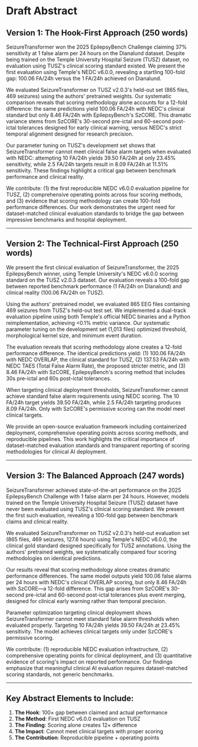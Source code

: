 # Draft Abstract

## Version 1: The Hook-First Approach (250 words)

SeizureTransformer won the 2025 EpilepsyBench Challenge claiming 37% sensitivity at 1 false alarm per 24 hours on the Dianalund dataset. Despite being trained on the Temple University Hospital Seizure (TUSZ) dataset, no evaluation using TUSZ's clinical scoring standard existed. We present the first evaluation using Temple's NEDC v6.0.0, revealing a startling 100-fold gap: 100.06 FA/24h versus the 1 FA/24h achieved on Dianalund.

We evaluated SeizureTransformer on TUSZ v2.0.3's held-out set (865 files, 469 seizures) using the authors' pretrained weights. Our systematic comparison reveals that scoring methodology alone accounts for a 12-fold difference: the same predictions yield 100.06 FA/24h with NEDC's clinical standard but only 8.46 FA/24h with EpilepsyBench's SzCORE. This dramatic variance stems from SzCORE's 30-second pre-ictal and 60-second post-ictal tolerances designed for early clinical warning, versus NEDC's strict temporal alignment designed for research precision.

Our parameter tuning on TUSZ's development set shows that SeizureTransformer cannot meet clinical false alarm targets when evaluated with NEDC: attempting 10 FA/24h yields 39.50 FA/24h at only 23.45% sensitivity, while 2.5 FA/24h targets result in 8.09 FA/24h at 11.51% sensitivity. These findings highlight a critical gap between benchmark performance and clinical reality.

We contribute: (1) the first reproducible NEDC v6.0.0 evaluation pipeline for TUSZ, (2) comprehensive operating points across four scoring methods, and (3) evidence that scoring methodology can create 100-fold performance differences. Our work demonstrates the urgent need for dataset-matched clinical evaluation standards to bridge the gap between impressive benchmarks and hospital deployment.

---

## Version 2: The Technical-First Approach (250 words)

We present the first clinical evaluation of SeizureTransformer, the 2025 EpilepsyBench winner, using Temple University's NEDC v6.0.0 scoring standard on the TUSZ v2.0.3 dataset. Our evaluation reveals a 100-fold gap between reported benchmark performance (1 FA/24h on Dianalund) and clinical reality (100.06 FA/24h on TUSZ).

Using the authors' pretrained model, we evaluated 865 EEG files containing 469 seizures from TUSZ's held-out test set. We implemented a dual-track evaluation pipeline using both Temple's official NEDC binaries and a Python reimplementation, achieving <0.1% metric variance. Our systematic parameter tuning on the development set (1,013 files) optimized threshold, morphological kernel size, and minimum event duration.

The evaluation reveals that scoring methodology alone creates a 12-fold performance difference. The identical predictions yield: (1) 100.06 FA/24h with NEDC OVERLAP, the clinical standard for TUSZ, (2) 137.53 FA/24h with NEDC TAES (Total False Alarm Rate), the proposed stricter metric, and (3) 8.46 FA/24h with SzCORE, EpilepsyBench's scoring method that includes 30s pre-ictal and 60s post-ictal tolerances.

When targeting clinical deployment thresholds, SeizureTransformer cannot achieve standard false alarm requirements using NEDC scoring. The 10 FA/24h target yields 39.50 FA/24h, while 2.5 FA/24h targeting produces 8.09 FA/24h. Only with SzCORE's permissive scoring can the model meet clinical targets.

We provide an open-source evaluation framework including containerized deployment, comprehensive operating points across scoring methods, and reproducible pipelines. This work highlights the critical importance of dataset-matched evaluation standards and transparent reporting of scoring methodologies for clinical AI deployment.

---

## Version 3: The Balanced Approach (247 words)

SeizureTransformer achieved state-of-the-art performance on the 2025 EpilepsyBench Challenge with 1 false alarm per 24 hours. However, models trained on the Temple University Hospital Seizure (TUSZ) dataset have never been evaluated using TUSZ's clinical scoring standard. We present the first such evaluation, revealing a 100-fold gap between benchmark claims and clinical reality.

We evaluated SeizureTransformer on TUSZ v2.0.3's held-out evaluation set (865 files, 469 seizures, 127.6 hours) using Temple's NEDC v6.0.0, the clinical gold standard designed specifically for TUSZ annotations. Using the authors' pretrained weights, we systematically compared four scoring methodologies on identical predictions.

Our results reveal that scoring methodology alone creates dramatic performance differences. The same model outputs yield 100.06 false alarms per 24 hours with NEDC's clinical OVERLAP scoring, but only 8.46 FA/24h with SzCORE—a 12-fold difference. This gap arises from SzCORE's 30-second pre-ictal and 60-second post-ictal tolerances plus event merging, designed for clinical early warning rather than temporal precision.

Parameter optimization targeting clinical deployment shows SeizureTransformer cannot meet standard false alarm thresholds when evaluated properly. Targeting 10 FA/24h yields 39.50 FA/24h at 23.45% sensitivity. The model achieves clinical targets only under SzCORE's permissive scoring.

We contribute: (1) reproducible NEDC evaluation infrastructure, (2) comprehensive operating points for clinical deployment, and (3) quantitative evidence of scoring's impact on reported performance. Our findings emphasize that meaningful clinical AI evaluation requires dataset-matched scoring standards, not generic benchmarks.

---

## Key Abstract Elements to Include:
1. **The Hook**: 100× gap between claimed and actual performance
2. **The Method**: First NEDC v6.0.0 evaluation on TUSZ
3. **The Finding**: Scoring alone creates 12× difference
4. **The Impact**: Cannot meet clinical targets with proper scoring
5. **The Contribution**: Reproducible pipeline + operating points
